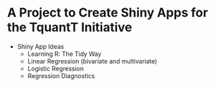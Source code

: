 # A Project to Create Shiny Apps for the TquantT Initiative

- Shiny App Ideas
   + Learning R: The Tidy Way
   + Linear Regression (bivariate and multivariate)
   + Logistic Regression
   + Regression Diagnostics
